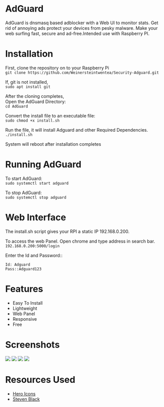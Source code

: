 # AdGuard
AdGuard is dnsmasq based adblocker with a Web UI to monitor stats. Get rid of annoying ads protect your devices from pesky malware. Make your web surfing fast, secure and ad-free.Intended use with Raspberry PI.

# Installation
First, clone the repository on to your Raspberry Pi  
``` git clone https://github.com/Weinersteintwentea/Security-Adguard.git ```  

If, git is not installed,       
```sudo apt install git```    

After the cloning completes,    
Open the AdGuard Directory:  
``` cd AdGuard ```  

Convert the install file to an executable file:\
``` sudo chmod +x install.sh ```  

Run the file, it will install Adguard and other Required Dependencies.  
``` ./install.sh ```  

System will reboot after installation completes  

# Running AdGuard  
To start AdGuard:  
``` sudo systemctl start adguard ```  

To stop AdGuard:  
``` sudo systemctl stop adguard ```  

# Web Interface  
The install.sh script gives your RPI a static IP 192.168.0.200.  

To access the web Panel. Open chrome and type address in search bar.  
``` 192.168.0.200:5000/login ```  

Enter the Id and Password::  
```
Id: Adguard
Pass::Adguard123
```
# Features
* Easy To Install 
* Lightweight 
* Web Panel 
* Responsive 
* Free 


# Screenshots
![](Screenshots/s1.png) ![](Screenshots/s4.png) ![](Screenshots/s2.png) ![](Screenshots/s3.png)

# Resources Used   
* [Hero Icons](https://heroicons.com/) 
* [Steven Black](https://github.com/StevenBlack/hosts)

